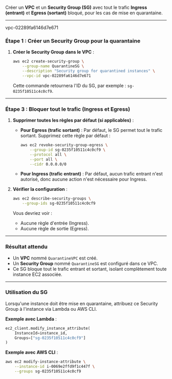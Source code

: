 Créer un **VPC** et un **Security Group (SG)** avec tout le trafic **Ingress (entrant)** et **Egress (sortant)** bloqué, pour les cas de mise en quarantaine.

---
vpc-02289fa6146d7e671

### Étape 1 : Créer un Security Group pour la quarantaine

1. **Créer le Security Group dans le VPC** :
   ```bash
   aws ec2 create-security-group \
       --group-name QuarantineSG \
       --description "Security group for quarantined instances" \
       --vpc-id vpc-02289fa6146d7e671
   ```

   Cette commande retournera l'ID du SG, par exemple : `sg-0235f10511c4c0cf9`.

---

### Étape 3 : Bloquer tout le trafic (Ingress et Egress)

1. **Supprimer toutes les règles par défaut (si applicables)** :
   - **Pour Egress (trafic sortant)** :
     Par défaut, le SG permet tout le trafic sortant. Supprimez cette règle par défaut :
     ```bash
     aws ec2 revoke-security-group-egress \
         --group-id sg-0235f10511c4c0cf9 \
         --protocol all \
         --port all \
         --cidr 0.0.0.0/0
     ```

   - **Pour Ingress (trafic entrant)** :
     Par défaut, aucun trafic entrant n'est autorisé, donc aucune action n'est nécessaire pour Ingress.

2. **Vérifier la configuration** :
   ```bash
   aws ec2 describe-security-groups \
       --group-ids sg-0235f10511c4c0cf9
   ```

   Vous devriez voir :
   - Aucune règle d'entrée (Ingress).
   - Aucune règle de sortie (Egress).

---

### Résultat attendu
- Un **VPC** nommé `QuarantineVPC` est créé.
- Un **Security Group** nommé `QuarantineSG` est configuré dans ce VPC.
- Ce SG bloque tout le trafic entrant et sortant, isolant complètement toute instance EC2 associée.

---

### Utilisation du SG
Lorsqu'une instance doit être mise en quarantaine, attribuez ce Security Group à l'instance via Lambda ou AWS CLI.

**Exemple avec Lambda** :
```python
ec2_client.modify_instance_attribute(
    InstanceId=instance_id,
    Groups=["sg-0235f10511c4c0cf9"]
)
```

**Exemple avec AWS CLI** :
```bash
aws ec2 modify-instance-attribute \
    --instance-id i-0069e2ffd9f1c447f \
    --groups sg-0235f10511c4c0cf9
```